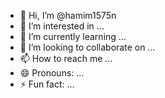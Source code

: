 - 👋 Hi, I’m @hamim1575n
- 👀 I’m interested in ...
- 🌱 I’m currently learning ...
- 💞️ I’m looking to collaborate on ...
- 📫 How to reach me ...
- 😄 Pronouns: ...
- ⚡ Fun fact: ...

<!---
hamim1575n/hamim1575n is a ✨ special ✨ repository because its `README.md` (this file) appears on your GitHub profile.
You can click the Preview link to take a look at your changes.
--->
